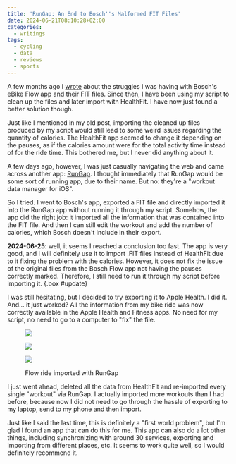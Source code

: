 ```yaml
---
title: 'RunGap: An End to Bosch''s Malformed FIT Files'
date: 2024-06-21T08:10:28+02:00
categories:
  - writings
tags:
  - cycling
  - data
  - reviews
  - sports
---
```


A few months ago I [wrote](/2023/10/11/processing-bosch-ebike-flow-fit-files/) about the struggles I was having with Bosch's eBike Flow app and their FIT files. Since then, I have been using my script to clean up the files and later import with HealthFit. I have now just found a better solution though.

<!--more-->

Just like I mentioned in my old post, importing the cleaned up files produced by my script would still lead to some weird issues regarding the quantity of calories. The HealthFit app seemed to change it depending on the pauses, as if the calories amount were for the total activity time instead of for the ride time. This bothered me, but I never did anything about it.

A few days ago, however, I was just casually navigating the web and came across another app: [RunGap](https://www.rungap.com/). I thought immediately that RunGap would be some sort of running app, due to their name. But no: they're a "workout data manager for iOS".

So I tried. I went to Bosch's app, exported a FIT file and directly imported it into the RunGap app without running it through my script. Somehow, the app did the right job: it imported all the information that was contained into the FIT file. And then I can still edit the workout and add the number of calories, which Bosch doesn't include in their export.

**2024-06-25**: well, it seems I reached a conclusion too fast. The app is very good, and I will definitely use it to import .FIT files instead of HealthFit due to it fixing the problem with the calories. However, it does not fix the issue of the original files from the Bosch Flow app not having the pauses correctly marked. Therefore, I still need to run it through my script before importing it.
{.box #update}

I was still hesitating, but I decided to try exporting it to Apple Health. I did it. And... it just worked? All the information from my bike ride was now correctly available in the Apple Health and Fitness apps. No need for my script, no need to go to a computer to "fix" the file.

<figure class='fw'>

<div class='fg' style='grid-template-columns: repeat(3, 1fr);'>

![](cdn:/2024-06-flow-via-rungap-01 "")

![](cdn:/2024-06-flow-via-rungap-02 "")

![](cdn:/2024-06-flow-via-rungap-03 "")

</div>

<figcaption>Flow ride imported with RunGap</figcaption>

</figure>

I just went ahead, deleted all the data from HealthFit and re-imported every single "workout" via RunGap. I actually imported more workouts than I had before, because now I did not need to go through the hassle of exporting to my laptop, send to my phone and then import.

Just like I said the last time, this is definitely a "first world problem", but I'm glad I found an app that can do this for me. This app can also do a lot other things, including synchronizing with around 30 services, exporting and importing from different places, etc. It seems to work quite well, so I would definitely recommend it.

